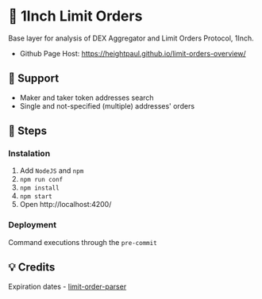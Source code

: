 # 🦄 1Inch Limit Orders
Base layer for analysis of DEX Aggregator and Limit Orders Protocol, 1Inch.
- Github Page Host: https://heightpaul.github.io/limit-orders-overview/

## 🌾 Support
- Maker and taker token addresses search
- Single and not-specified (multiple) addresses' orders

## 👣 Steps

### Instalation
1. Add `NodeJS` and `npm`
2. `npm run conf`
3. `npm install`
4. `npm start`
5. Open http://localhost:4200/

### Deployment
Command executions through the `pre-commit`

## 💡 Credits
Expiration dates - [limit-order-parser](https://github.com/1inch/limit-order-parser)